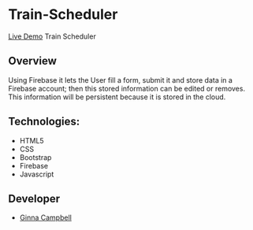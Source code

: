 # Train-Scheduler

[Live Demo](https://ginnac.github.io/Train-Scheduler/) 
Train Scheduler

## Overview
Using Firebase it lets the User fill a form, submit it and store data in a Firebase account; then this stored information can be edited or removes. This information will be persistent because it is stored in the cloud.


## Technologies:
* HTML5
* CSS
* Bootstrap
* Firebase
* Javascript

    
## Developer
  * [Ginna Campbell](https://github.com/ginnac)
